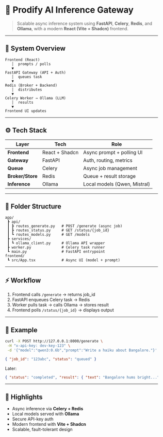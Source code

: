 # 🚀 Prodify AI Inference Gateway

> Scalable async inference system using **FastAPI**, **Celery**, **Redis**, and **Ollama**, with a modern **React (Vite + Shadcn)** frontend.

---

## 🧠 System Overview

```
Frontend (React)
   │  prompts / polls
   ▼
FastAPI Gateway (API + Auth)
   │  queues task
   ▼
Redis (Broker + Backend)
   │  distributes
   ▼
Celery Worker → Ollama (LLM)
   │  results
   ▼
Frontend UI updates
```

---

## ⚙️ Tech Stack

| Layer            | Tech           | Role                         |
| ---------------- | -------------- | ---------------------------- |
| **Frontend**     | React + Shadcn | Async prompt + polling UI    |
| **Gateway**      | FastAPI        | Auth, routing, metrics       |
| **Queue**        | Celery         | Async job management         |
| **Broker/Store** | Redis          | Queue + result storage       |
| **Inference**    | Ollama         | Local models (Qwen, Mistral) |

---

## 📁 Folder Structure

```
app/
 ┣ api/
 ┃ ┣ routes_generate.py   # POST /generate (async job)
 ┃ ┣ routes_status.py     # GET /status/{job_id}
 ┃ ┗ routes_models.py     # GET /models
 ┣ services/
 ┃ ┗ ollama_client.py     # Ollama API wrapper
 ┣ worker.py              # Celery task runner
 ┗ main.py                # FastAPI entrypoint
frontend/
 ┗ src/App.tsx            # Async UI (model + prompt)
```

---

## ⚡ Workflow

1. Frontend calls `/generate` → returns job_id
2. FastAPI enqueues Celery task → Redis
3. Worker pulls task → calls Ollama → stores result
4. Frontend polls `/status/{job_id}` → displays output

---

## 🧩 Example

```bash
curl -X POST http://127.0.0.1:8000/generate \
 -H "x-api-key: dev-key-123" \
 -d '{"model":"qwen3:0.6b","prompt":"Write a haiku about Bangalore."}'
```

```json
{ "job_id": "123abc", "status": "queued" }
```

Later:

```json
{ "status": "completed", "result": { "text": "Bangalore hums bright..." } }
```

---

## 🚀 Highlights

- Async inference via **Celery + Redis**
- Local models served with **Ollama**
- Secure API-key auth
- Modern frontend with **Vite + Shadcn**
- Scalable, fault-tolerant design
